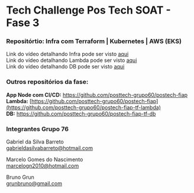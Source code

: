 # Tech Challenge Pos Tech SOAT - Fase 3
### Repositórtio: Infra com Terraform | Kubernetes | AWS (EKS)

Link do vídeo detalhando Infra pode ser visto <a href="https://www.youtube.com/watch?v=NSo-g591sfc" target="_blank">aqui</a> <br>
Link do vídeo detalhando Lambda pode ser visto <a href="https://www.youtube.com/watch?v=bhSfoafsJRI" target="_blank">aqui</a> <br>
Link do vídeo detalhando DB pode ser visto <a href="" target="_blank">aqui</a> <br>

### Outros repositórios da fase:
<b>App Node com CI/CD:</b> https://github.com/posttech-grupo60/postech-fiap<br>
<b>Lambda:</b> [https://github.com/posttech-grupo60/postech-fiap](https://github.com/posttech-grupo60/postech-fiap-tf-lambda) <br>
<b>DB:</b> https://github.com/posttech-grupo60/postech-fiap-tf-db

### Integrantes Grupo 76

Gabriel da Silva Barreto<br>
gabrieldasilvabarreto@hotmail.com

Marcelo Gomes do Nascimento <br>
marcelogn2010@hotmail.com

Bruno Grun <br>
grunbruno@gmail.com 

